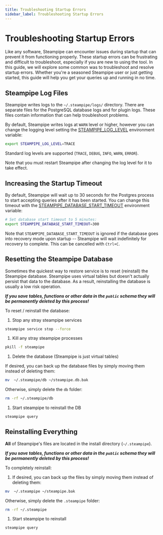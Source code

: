 ```yaml
---
title: Troubleshooting Startup Errors
sidebar_label: Troubleshooting Startup Errors
---
```



# Troubleshooting Startup Errors

Like any software, Steampipe can encounter issues during startup that can prevent it from functioning properly. These startup errors can be frustrating and difficult to troubleshoot, especially if you are new to using the tool. In this guide, we will explore some common was to troubleshoot and resolve startup errors.  Whether you're a seasoned Steampipe user or just getting started, this guide will help you get your queries up and running in no time.


## Steampipe Log Files

Steampipe writes logs to the `~/.steampipe/logs/` directory.  There are separate files for the PostgreSQL database logs and  for plugin logs.  These files contain information that can help troubleshoot problems.

By default, Steampipe writes logs at `WARN` level or higher, however you can change the logging level setting the [STEAMPIPE_LOG_LEVEL](https://steampipe.io/docs/reference/env-vars/steampipe_log) environment variable:
```bash
export STEAMPIPE_LOG_LEVEL=TRACE
```

Standard log levels are supported (`TRACE`, `DEBUG`, `INFO`, `WARN`, `ERROR`).

Note that you must restart Steampipe after changing the log level for it to take effect.


## Increasing the Startup Timeout

By default, Steampipe will wait up to 30 seconds for the Postgres process to start accepting queries after it has been started.  You can change this timeout with the [STEAMPIPE_DATABASE_START_TIMEOUT](https://steampipe.io/docs/reference/env-vars/steampipe_database_start_timeout) environment variable:
```bash
# Set database start timeout to 5 minutes:
export STEAMPIPE_DATABASE_START_TIMEOUT=300
```

Note that `STEAMPIPE_DATABASE_START_TIMEOUT` is ignored if the database goes into recovery mode upon startup -- Steampipe will wait indefinitely for recovery to complete. This can be cancelled with `Ctrl+C`.



## Resetting the Steampipe Database

Sometimes the quickest way to restore service is to reset (reinstall) the Steampipe database.  Steampipe uses virtual tables but doesn't actually persist that data to the database.  As a result, reinstalling the database is usually a low risk operation.  

***If you save tables, functions or other data in the `public` schema they will be permanently deleted by this process!***

To reset / reinstall the database:

1. Stop any stray steampipe services
  ```bash
  steampipe service stop --force
  ```

1. Kill any stray steampipe processes
  ```bash
  pkill -f steampipe
  ```

1. Delete the database (Steampipe is just virtual tables)

  If desired, you can back up the database files by simply moving them instead of deleting them:

  ```bash
  mv  ~/.steampipe/db ~/steampipe.db.bak
  ```

  Otherwise, simply delete the `db` folder:

  ```bash
  rm -rf ~/.steampipe/db
  ```

1. Start steampipe to reinstall the DB
  ```bash
  steampipe query
  ```



## Reinstalling Everything

**All** of Steampipe's files are located in the install directory (`~/.steampipe`). 

***If you save tables, functions or other data in the `public` schema they will be permanently deleted by this process!***

To completely reinstall:

1. If desired, you can back up the files by simply moving them instead of deleting them:

  ```bash
  mv  ~/.steampipe ~/steampipe.bak
  ```

  Otherwise, simply delete the `.steampipe` folder:

  ```bash
  rm -rf ~/.steampipe
  ```

1. Start steampipe to reinstall
  ```bash
  steampipe query
  ```